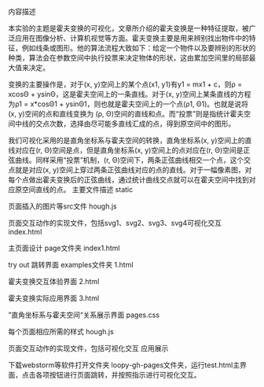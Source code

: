 内容描述

本实验的主题是霍夫变换的可视化，文章所介绍的霍夫变换是一种特征提取，被广泛应用在图像分析、计算机视觉等方面。霍夫变换主要是用来辨别找出物件中的特征，例如线条或图形。他的算法流程大致如下：给定一个物件以及要辨别的形状的种类，算法会在参数空间中执行投票来决定物体的形状，这由累加空间里的局部最大值来决定。

变换的主要操作是，对于(x, y)空间上的某个点(x1, y1)有y1 = mx1 + c，则ρ = xcosΘ + ysinΘ，这是霍夫空间上的一条直线。对于(x, y)空间上某条直线的方程为ρ1 = x*cosΘ1 + ysinΘ1，则也就是霍夫空间上的一个点(ρ1, Θ1)。也就是说将(x, y)空间的点和直线变换为 (ρ, Θ)空间的直线和点。而“投票”则是指统计霍夫空间中线的交点次数，选择由尽可能多直线汇成的点，得到原空间中的图形。

我们可视化采用的是直角坐标系与霍夫空间的转换，直角坐标系(x, y)空间上的直线对应在(r, Θ)空间是点，但是直角坐标系(x, y)空间上的点对应在(r, Θ)空间是正弦曲线。同样采用“投票”机制，(r, Θ)空间下，两条正弦曲线相交一个点，这个交点就是对应(x, y)空间上穿过两条正弦曲线对应的点的直线。对于一幅像素图，对每个点做出霍夫变换后的正弦曲线，通过统计曲线交点就可以在霍夫空间中找到对应原空间直线的点。
主要文件描述
static

页面插入的图片等src文件
hough.js

页面交互动作的实现文件，包括svg1、svg2、svg3、svg4可视化交互
index.html

主页面设计
page文件夹
index1.html

try out 跳转界面
examples文件夹
1.html

霍夫变换交互体验界面
2.html

霍夫变换实际应用界面
3.html

”直角坐标系与霍夫空间“关系展示界面
pages.css

每个页面相应所需的样式
hough.js

页面交互动作的实现文件，包括可视化交互
应用展示

下载webstorm等软件打开文件夹 loopy-gh-pages文件夹，运行test.html主界面，点击各项按钮进行页面跳转，并按照指示进行可视化交互。
